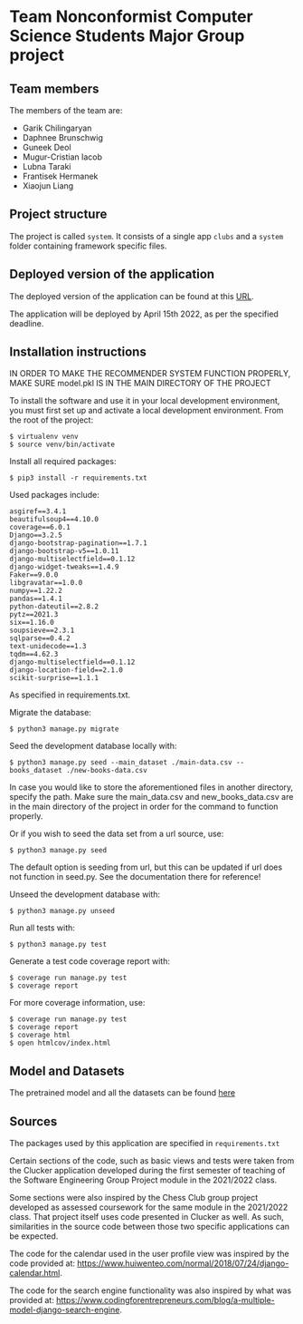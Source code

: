 # Team Nonconformist Computer Science Students Major Group project

## Team members
The members of the team are:
- Garik Chilingaryan
- Daphnee Brunschwig
- Guneek Deol
- Mugur-Cristian Iacob
- Lubna Taraki
- Frantisek Hermanek
- Xiaojun Liang

## Project structure
The project is called `system`.  It consists of a single app `clubs` and a `system` folder containing framework specific files.

## Deployed version of the application
The deployed version of the application can be found at this [URL](https://agile-gorge-39941.herokuapp.com/).

The application will be deployed by April 15th 2022, as per the specified deadline.

## Installation instructions

IN ORDER TO MAKE THE RECOMMENDER SYSTEM FUNCTION PROPERLY, MAKE SURE model.pkl IS IN THE MAIN DIRECTORY OF THE PROJECT

To install the software and use it in your local development environment, you must first set up and activate a local development environment.  From the root of the project:

```
$ virtualenv venv
$ source venv/bin/activate
```

Install all required packages:

```
$ pip3 install -r requirements.txt
```

Used packages include:

	asgiref==3.4.1
	beautifulsoup4==4.10.0
	coverage==6.0.1
	Django==3.2.5
	django-bootstrap-pagination==1.7.1
	django-bootstrap-v5==1.0.11
	django-multiselectfield==0.1.12
	django-widget-tweaks==1.4.9
	Faker==9.0.0
	libgravatar==1.0.0
	numpy==1.22.2
	pandas==1.4.1
	python-dateutil==2.8.2
	pytz==2021.3
	six==1.16.0
	soupsieve==2.3.1
	sqlparse==0.4.2
	text-unidecode==1.3
	tqdm==4.62.3
	django-multiselectfield==0.1.12
	django-location-field==2.1.0
	scikit-surprise==1.1.1

As specified in requirements.txt.

Migrate the database:

```
$ python3 manage.py migrate
```

Seed the development database locally with:

```
$ python3 manage.py seed --main_dataset ./main-data.csv --books_dataset ./new-books-data.csv
```
In case you would like to store the aforementioned files in another directory, specify the path.
Make sure the main_data.csv and new_books_data.csv are in the main directory of the project in order for the command to function properly.

Or if you wish to seed the data set from a url source, use:

```
$ python3 manage.py seed
```
The default option is seeding from url, but this can be updated if url does not function in seed.py. See the documentation there for reference!


Unseed the development database with:

```
$ python3 manage.py unseed
```

Run all tests with:
```
$ python3 manage.py test
```

Generate a test code coverage report with:
```
$ coverage run manage.py test
$ coverage report
```

For more coverage information, use:
```
$ coverage run manage.py test
$ coverage report
$ coverage html
$ open htmlcov/index.html
```

## Model and Datasets
The pretrained model and all the datasets can be found [here](https://drive.google.com/file/d/1AmuWPyvTZaOlMmha1ozlP_dchP0FJ6MX/view?usp=sharing)

## Sources
The packages used by this application are specified in `requirements.txt`

Certain sections of the code, such as basic views and tests were taken from the Clucker application developed during the first semester of teaching of the Software Engineering Group Project module in the 2021/2022 class.

Some sections were also inspired by the Chess Club group project developed as assessed coursework for the same module in the 2021/2022 class. That project itself uses code presented in Clucker as well. As such, similarities in the source code between those two specific applications can be expected.


The code for the calendar used in the user profile view was inspired by the code provided at: https://www.huiwenteo.com/normal/2018/07/24/django-calendar.html.

The code for the search engine functionality was also inspired by what was provided at: https://www.codingforentrepreneurs.com/blog/a-multiple-model-django-search-engine.
